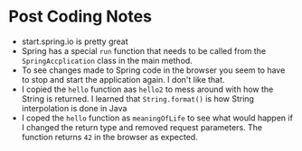 # Post Coding Notes

- start.spring.io is pretty great
- Spring has a special `run` function that needs to be called from the `SpringAccplication` class in the main method.
- To see changes made to Spring code in the browser you seem to have to stop and start the application again. I don't like that.
- I copied the `hello` function aas `hello2` to mess around with how the String is returned. I learned that `String.format()` is how String interpolation is done in Java
- I coped the `hello` function as `meaningOfLife` to see what would happen if I changed the return type and removed request parameters. The function returns `42` in the browser as expected.
